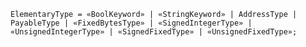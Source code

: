 <!-- This file is generated automatically by infrastructure scripts. Please don't edit by hand. -->

```{ .ebnf .slang-ebnf #ElementaryType }
ElementaryType = «BoolKeyword» | «StringKeyword» | AddressType | PayableType | «FixedBytesType» | «SignedIntegerType» | «UnsignedIntegerType» | «SignedFixedType» | «UnsignedFixedType»;
```
